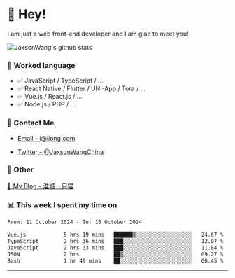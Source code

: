 # 👋 Hey!

I am just a web front-end developer and I am glad to meet you!

![JaxsonWang's github stats](https://github-readme-stats.vercel.app/api?username=JaxsonWang&&show_icons=true&&title_color=1abc9c&&icon_color=1abc9c)


### 📝 Worked language

- ✅ JavaScript / TypeScript / ...
- ✅ React Native / Flutter / UNI-App / Tora / ...
- ✅ Vue.js / React.js / ...
- ✅ Node.js / PHP / ...

### 📮 Contact Me

- [Email - i@iiong.com](mailto:i@iiong.com)

- [Twitter - @JaxsonWangChina](https://twitter.com/JaxsonWangChina)

### 🤪 Other

[📌 My Blog - 淮城一只猫](https://iiong.com)

### 📊 This week I spent my time on

<!--START_SECTION:waka-->

```txt
From: 11 October 2024 - To: 18 October 2024

Vue.js            5 hrs 19 mins   ██████▒░░░░░░░░░░░░░░░░░░   24.67 %
TypeScript        2 hrs 36 mins   ███░░░░░░░░░░░░░░░░░░░░░░   12.07 %
JavaScript        2 hrs 33 mins   ███░░░░░░░░░░░░░░░░░░░░░░   11.84 %
JSON              2 hrs           ██▒░░░░░░░░░░░░░░░░░░░░░░   09.27 %
Bash              1 hr 49 mins    ██░░░░░░░░░░░░░░░░░░░░░░░   08.45 %
```

<!--END_SECTION:waka-->

---
